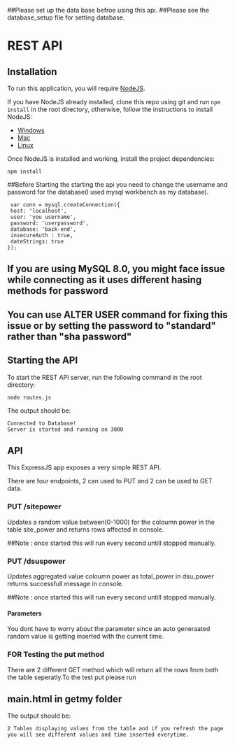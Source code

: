 ##Please set up the  data base befroe using this api.
##Please see the database_setup file for setting database.  

# REST API #

## Installation ##
To run this application, you will require [NodeJS](https://nodejs.org/en/download/).

If you have NodeJS already installed, clone this repo using git and run `npm install` in the root directory, otherwise, follow the instructions to install NodeJS:

* [Windows](http://blog.teamtreehouse.com/install-node-js-npm-windows)
* [Mac](http://blog.teamtreehouse.com/install-node-js-npm-mac)
* [Linux](https://nodejs.org/en/download/package-manager/)

Once NodeJS is installed and working, install the project dependencies:

```
npm install
```
##Before Starting the starting the api you need to change the username and password for the database(I used mysql workbench as my database).
 ```
  var conn = mysql.createConnection({
  host: 'localhost',
  user: 'you username',
  password: 'userpassword',
  database: 'back-end',
  insecureAuth : true,
  dateStrings: true
 });
 ```
## If you are using MySQL 8.0, you might face issue while connecting as it uses different hasing methods for password
## You can use ALTER USER command for fixing this issue or by setting the password to "standard" rather than "sha password"

## Starting the API ##

To start the REST API server, run the following command in the root directory:

```
node routes.js
```

The output should be:

```
Connected to Database!
Server is started and running on 3000
```

## API ##
This ExpressJS app exposes a very simple REST API.

There are four endpoints, 2 can used to PUT and 2 can be used to GET data.

### PUT /sitepower ###
Updates a random value between(0-1000) for the coloumn power in the table site_power and returns rows affected in console.

##Note : once started this will run every second untill stopped manually.


### PUT /dsuspower ###
Updates aggregated value coloumn power as total_power in dsu_power returns successfull message in console.

##Note : once started this will run every second untill stopped manually.



#### Parameters ####
You dont have to worry about the parameter since an auto generaated random value is getting inserted with the current time.



### FOR Testing the put method ###

There are 2 different GET method which will return all the rows from both the table seperatly.To the test put please run
## main.html in getmy folder


The output should be:

```
2 Tables displaying values from the table and if you refresh the page you will see different values and time inserted everytime.
```


